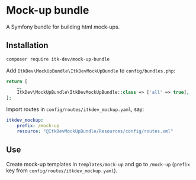 # Mock-up bundle

A Symfony bundle for building html mock-ups.

## Installation

```sh
composer require itk-dev/mock-up-bundle
```

Add `ItkDev\MockUpBundle\ItkDevMockUpBundle` to `config/bundles.php`:

```php
return [
    …,
    ItkDev\MockUpBundle\ItkDevMockUpBundle::class => ['all' => true],
];
```

Import routes in `config/routes/itkdev_mockup.yaml`, say:

```yaml
itkdev_mockup:
    prefix: /mock-up
    resource: "@ItkDevMockUpBundle/Resources/config/routes.xml"
```

## Use

Create mock-up templates in `templates/mock-up` and go to `/mock-up` (`prefix`
key from `config/routes/itkdev_mockup.yaml`).
